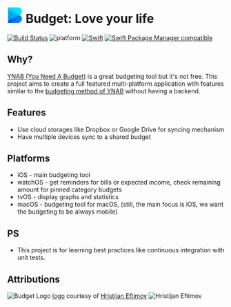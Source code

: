 <img src="https://raw.githubusercontent.com/yet-another-developer/Budget/master/assets/budget_logo_transparent_256px_no_padding.png" alt="Budget Logo" width="36" height="36"> Budget: Love your life
======================================
[![Build Status](https://travis-ci.com/yet-another-developer/Budget.svg?branch=master)](https://travis-ci.com/yet-another-developer/Budget) 
![platform](https://img.shields.io/badge/platform-iOS%20%7C%20watchOS%20%7C%20tvOS%20%7C%20macOS-333333.svg)
[![Swift](https://img.shields.io/badge/Swift-5.0-informational.svg)](https://github.com/apple/swift)
[![Swift Package Manager compatible](https://img.shields.io/badge/Swift%20Package%20Manager-compatible-brightgreen.svg)](https://github.com/apple/swift-package-manager)


## Why?
[YNAB (You Need A Budget)](https://www.youneedabudget.com) is a great budgeting tool but it's not free.
This project aims to create a full featured multi-platform application with features similar to the [budgeting 
method of YNAB](https://www.youneedabudget.com/the-four-rules/) without having a backend.

## Features
 - Use cloud storages like Dropbox or Google Drive for syncing mechanism
 - Have multiple devices sync to a shared budget

## Platforms
 - iOS - main budgeting tool
 - watchOS - get reminders for bills or expected income, check remaining amount for pinned category budgets
 - tvOS - display graphs and statistics
 - macOS - budgeting tool for macOS, (still, the main focus is iOS, we want the budgeting to be always mobile)
 
## PS
 - This project is for learning best practices like continuous integration
   with unit tests. 


## Attributions

 <img src="https://cdn.dribbble.com/users/1722719/screenshots/5518598/here_1x.png" alt="Budget Logo" width="24" height="24"/> [logo](https://dribbble.com/shots/5518598-Letter-B-logo) courtesy of [Hristijan Eftimov](https://dribbble.com/Eftimov) <img src="https://cdn.dribbble.com/users/1722719/avatars/normal/b94d7a310511310bcde4ab748c4100b1.png?1556843805" alt="Hristijan Eftimov" width="24" height="24"/>

